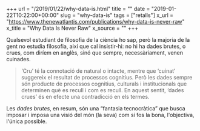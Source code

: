 +++
url = "/2019/01/22/why-data-is.html"
title = ""
date = "2019-01-22T10:22:00+00:00"
slug = "why-data-is"
tags = ["retalls"]
x_url = "https://www.thenewatlantis.com/publications/why-data-is-never-raw"
x_title = "Why Data Is Never Raw"
x_source = ""
+++


Qualsevol estudiant de filosofia de la ciència ho sap, però la majoria de la gent no estudia filosofia, així que cal insistir-hi: no hi ha dades brutes, o crues, com diríem en anglès, sinó que sempre, necessàriament, venen cuinades.

> ‘Cru’ té la connotació de natural o intacte, mentre que ‘cuinat’ suggereix el resultat de processos cognitius. Però les dades sempre són producte de processos cognitius, culturals i institucionals que determinen què es recull i com es recull. En aquest sentit, ‘dades crues’ és en efecte una contradicció en els termes.

Les *dades brutes*, en resum, són una “fantasia tecnocràtica” que busca imposar i imposa una visió del món (la seva) com si fos la bona, l'objectiva, l'única possible.
